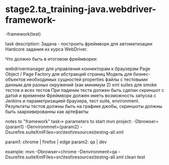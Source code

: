 # stage2.ta_training-java.webdriver-framework-

-framework(test)

task description: Задача - построить фреймворк для автоматизации Hardcore задания из курса WebDriver.

Что должно быть в итоговом фреймворке:

webdrivermanager для управления коннекторам к браузерам Page Object / Page Factory для абстракций страниц Модель для бизнес-объектов необходимых сущностей properties файлы с тестовыми данным для разных окружений (как минимум 2) xml suites для smoke тестов и всех тестов При падении теста должен быть сделан скриншот с датой и временем Фреймворк должен иметь возможность запуска с Jenkins и параметризацией браузера, тест suite, environment. Результаты тестов должны быть на графике джобы, скриншоты должны быть заархивированны как артефакты

notes to "framework" task-> parameters to start mvn project: -Dbrowser={param1} -Denvironmnet={param2} -Dsurefire.suiteXmlFiles=src\test\resources\testng-all.xml

param1: chrome | firefox | edge param2: qa | dev

example: mvn -Dbrowser=chrome -Denvironment=qa -Dsurefire.suiteXmlFiles=src\test\resources\testng-all.xml clean test
